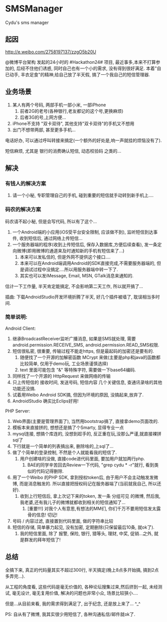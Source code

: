 SMSManager
==========

Cydu's sms manager

## 起因

http://e.weibo.com/2758197137/zzgO5b20U

@微博平台架构 发起的24小时的 #Hackathon24# 项目, 最近事多,本来不打算参加的, 后经不住他们诱惑, 同时自己也有一个小的需求, 没有得到很好满足. 本着"自已动手, 丰衣足食"的精神,给自己放了半天假,
搞了一个我自己的短信管理器. 

## 业务场景

1. 某人有两个号码, 两部手机一部小米, 一部iPhone
    1. 前者2G的老号(各种银行,老友都记的这个号,更换麻烦)
    1. 后者3G的号,上网方便...
1. iPhone不支持 "双卡双待", 其他支持"双卡双待"的手机又不想用
1. 出门不想带两部, 甚至更多手机...

电话好办, 可以通过呼叫转接来搞定(一个额外的好处是,响一声就挂的烦恼没有了). 

短信麻烦, 尤其是 银行的消费确认短信, 动态校验码 之类的...

## 解决

### 有钱人的解决方案

1. 请一个小秘, 专职管理自己的手机, 碰到重要的短信就手动转到新手机上....

### 码农的解决方案

码农请不起小秘, 但是会写代码, 所以有了这个...

1. 一个Android端的小应用(iOS受平台安全限制, 应该做不到), 监听短信到达事件, 收到短信后, 通过网络上传短信...
1. 一个服务器端的程序(收到上传短信后, 保存入数据库,方便后续查看), 发一条定向微博(即用微博的通道来及时通知新的手机有短信来了...)
    1. 本来可以发私信的, 但是外网不提供这个接口....
    1. 本来可以在Android端调用Android的SDK直接完成,不需要服务器端的, 但是调试过程中没搞定....所以用服务器端中转一下了.
    1. 其实也可以发iMessage, Email, MSN, GTalk消息来通知的.

估计一下工作量, 半天肯定能搞定, 不会影响第二天工作, 所以就开搞了...

插曲: 下载AndroidStudio开发环境折腾了半天, 好几个插件被墙了, 耽误相当多时间.

### 简单说明: 

Android Client:

1. 继承BroadcastReceiver监听广播消息, 如果是SMS就处理, 需要android.permission.RECEIVE_SMS, android.permission.READ_SMS权限. 
1. 短信很私密, 很重要, 传输过程不能走https, 但是最起码的加密还是要有的. 
    1. 随便找了一个开源的加解密函数 MCrypt 来做(主要是php和java的函数都比较简单, 仅用于demo玩, 工业场景谨慎选择)
    1. text 里面可能包含 "&" 等特殊字符, 需要做一下base64编码.
1. 同样找了一个开源的 HttpRequest 来做网络的传输
1. 只上传短信的 接收时间, 发送号码, 短信内容 几个关键信息, 查通讯录啥的其他功能还没搞.
1. 试着用Weibo Android SDK搞, 但因为环境的原因, 没搞起来,放弃了.
1. AndroidStudio 确实比Eclips好用!

PHP Server:

1. Web界面(主要是管理界面了), 当然用bootstrap搞了, 直接拿demo页面改的.
1. 模板本来直接拼的, 想想还是搞了个Smarty, 显得专业一点
1. mysql连接, 想搞个库连的, 没想到趁手的, 反正重在玩,没那么严谨,就直接裸拼sql了
1. 下行就是一个简单的列表搞出来, 删除啥的,上sql了...
1. 做了个简单的登录控制, 不然是个人就能看我的短信了.
    1. 用户创建啥的没做, 直接code进代码里面, 要加用户就加两行php.
        1. BAE的同学辛苦回去Review一下代码, "grep cydu * -r"就行, 看到类似的代码记得删除.
1. 用了一个Weibo 的PHP SDK, 拿到授权token后, 由于用户不会主动触发发微博, 而是消息触发的. 所以直接把授权码记在服务器端了(当前就我自己, 所以还好).
    1. 收到上行短信后, 拿上次记下来的token, 发一条 分组可见 的微博, 然后我,我老婆,还有我儿子的微博就都收到相关的短信通知了... 
        1. [重要!!!] 对我个人有意思,有想法的MM们, 你们千万不要用短信发太露骨的信息! 切记!
1. 号码 / 内容过滤, 直接置到代码里面, 做的字符串比较
1. 短信的存储, 简单暴力起见, 没有加密, 定期删除(只保留最后10条, 就ok了).
    1. 我的短信里面, 除了 报警, 保险, 银行, 猎等头, 理财, 中奖, 促销...之外, 就是群发的拜年短信了!
    
## 总结

全搞下来, 真正的代码量其实不超过300行, 半天搞定(晚上8点多开始搞, 搞到2点多弄完...). 

从工程的角度看, 这些代码是毫无价值的, 各种论坛搜集过来,然后挤到一起, 未经测试, 毫无设计, 毫无复用价值, 解决的问题也非常小众, 场景比较狭小....

但是...从目前来看, 我的需求得到满足了, 出于纪念, 还是放上来了... ^_^

PS: 自从有了微博, 我其实很少用短信了, 各种沟通私信/邮件就ok了.

